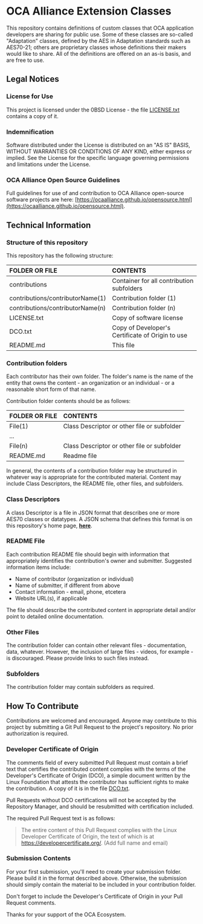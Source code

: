 # OCA Alliance Extension Classes

This repository contains definitions of custom classes that OCA application developers are sharing for public use. Some of these classes are so-called "Adaptation" classes, defined by the AES in Adaptation standards such as AES70-21; others are proprietary classes whose definitions their makers would like to share.  All of the definitions are offered on an as-is basis, and are free to use.

## Legal Notices

### License for Use

This project is licensed under the 0BSD License - the file [LICENSE.txt](LICENSE.txt) contains a copy of it.

### Indemnification

Software distributed under the License is distributed on an "AS IS" BASIS, WITHOUT WARRANTIES OR CONDITIONS OF ANY KIND, either express or implied. See the License for the specific language governing permissions and limitations under the License.

### OCA Alliance Open Source Guidelines

Full guidelines for use of and contribution to OCA Alliance open-source software projects are here: [https://ocaalliance.github.io/opensource.html](https://ocaalliance.github.io/opensource.html).

## Technical Information

### Structure of this repository

This repository has the following structure:

| **FOLDER OR FILE**               | **CONTENTS**              |
| :--------------------------------| :------------------------ |
| contributions  | Container for all contribution subfolders   |
| contributions/contributorName(1) | Contribution folder (1)   |
| contributions/contributorName(n) | Contribution folder (n)   |
| LICENSE.txt                      | Copy of software license  |
| DCO.txt | Copy of Developer's Certificate of Origin to use   |
| README.md                        | This file                 |



### Contribution folders

Each contributor has their own folder.  The folder's name is the name of the entity that owns the content - an organization or an individual - or a reasonable short form of that name.

Contribution folder contents should be as follows:

| FOLDER OR FILE | CONTENTS                                    |
| :--------------| :------------------------------------------ |
| File(1)        | Class Descriptor or other file or subfolder |
| ...            |                                             |
| File(n)        | Class Descriptor or other file or subfolder |
| README.md      | Readme file                                 |
	
In general, the contents of a contribution folder may be structured in whatever way is appropriate for the contributed material.  Content may include Class Descriptors, the README file, other files, and subfolders.

### Class Descriptors

A class Descriptor is a file in JSON format that describes one or more AES70 classes or datatypes.  A JSON schema that defines this format is on this repository's home page, **[here](schema/schema.json)**.

### README File

Each contribution README file should begin with information that appropriately identifies the contribution's owner and submitter. Suggested information items include:

- Name of contributor (organization or individual)
- Name of submitter, if different from above
- Contact information - email, phone, etcetera
- Website URL(s), if applicable

The file should describe the contributed content in appropriate detail and/or point to detailed online documentation.

### Other Files
The contribution folder can contain other relevant files - documentation, data, whatever. However, the inclusion of large files - videos, for example - is discouraged.  Please provide links to such files instead.

### Subfolders
The contribution folder may contain subfolders as required.

## How To Contribute
Contributions are welcomed and encouraged.  Anyone may contribute to this project by submitting a Git Pull Request to the project's repository.  No prior authorization is required.  

### Developer Certificate of Origin 

The comments field of every submitted Pull Request must contain a brief text that certifies the contributed content complies with the terms of the Developer's Certificate of Origin (DCO), a simple document written by the Linux Foundation that attests the contributor has sufficient rights to make the contribution.  A copy of it is in the file [DCO.txt](DCO.txt).

Pull Requests without DCO certifications will not be accepted by the Repository Manager, and should be resubmitted with certification included.

The required Pull Request text is as follows:	

>	The entire content of this Pull Request complies with 	the Linux Developer Certificate of Origin, the text of which is at 	https://developercertificate.org/. (Add full name and email)

### Submission Contents
For your first submission, you'll need to create your submission folder.  Please build it in the format described above.  Otherwise, the submission should simply contain the material to be included in your contribution folder.  

Don't forget to include the Developer's Certificate of Origin in your Pull Request comments.

Thanks for your support of the OCA Ecosystem.